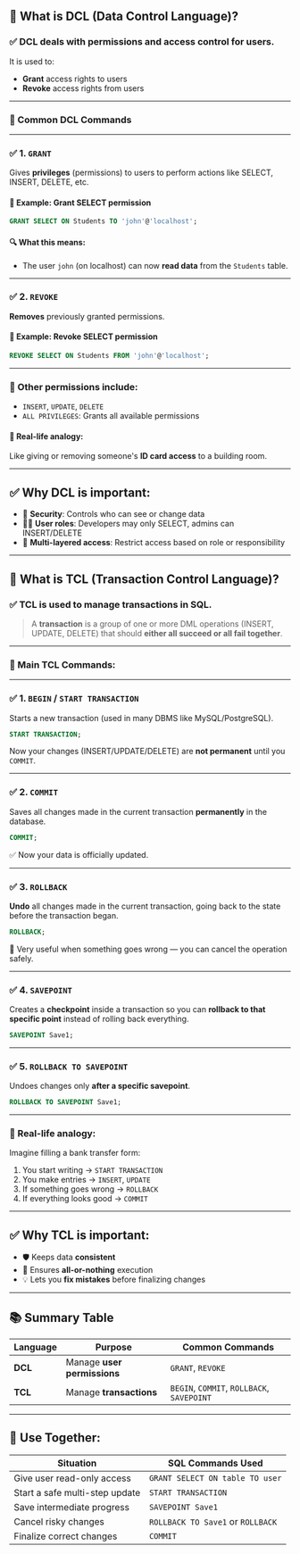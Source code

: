 ## 🔷 What is DCL (Data Control Language)?

### ✅ DCL deals with **permissions and access control** for users.

It is used to:

* **Grant** access rights to users
* **Revoke** access rights from users

---

### 🔑 Common DCL Commands

---

### ✅ 1. `GRANT`

Gives **privileges** (permissions) to users to perform actions like SELECT, INSERT, DELETE, etc.

#### 🧪 Example: Grant SELECT permission

```sql
GRANT SELECT ON Students TO 'john'@'localhost';
```

#### 🔍 What this means:

* The user `john` (on localhost) can now **read data** from the `Students` table.

---

### ✅ 2. `REVOKE`

**Removes** previously granted permissions.

#### 🧪 Example: Revoke SELECT permission

```sql
REVOKE SELECT ON Students FROM 'john'@'localhost';
```

---

### 📌 Other permissions include:

* `INSERT`, `UPDATE`, `DELETE`
* `ALL PRIVILEGES`: Grants all available permissions

#### 🧠 Real-life analogy:

Like giving or removing someone's **ID card access** to a building room.

---

## ✅ Why DCL is important:

* 🔐 **Security**: Controls who can see or change data
* 🧑‍💻 **User roles**: Developers may only SELECT, admins can INSERT/DELETE
* 🧅 **Multi-layered access**: Restrict access based on role or responsibility

---

## 🔷 What is TCL (Transaction Control Language)?

### ✅ TCL is used to **manage transactions** in SQL.

> A **transaction** is a group of one or more DML operations (INSERT, UPDATE, DELETE) that should **either all succeed or all fail together**.

---

### 🔑 Main TCL Commands:

---

### ✅ 1. `BEGIN` / `START TRANSACTION`

Starts a new transaction (used in many DBMS like MySQL/PostgreSQL).

```sql
START TRANSACTION;
```

Now your changes (INSERT/UPDATE/DELETE) are **not permanent** until you `COMMIT`.

---

### ✅ 2. `COMMIT`

Saves all changes made in the current transaction **permanently** in the database.

```sql
COMMIT;
```

✅ Now your data is officially updated.

---

### ✅ 3. `ROLLBACK`

**Undo** all changes made in the current transaction, going back to the state before the transaction began.

```sql
ROLLBACK;
```

🔁 Very useful when something goes wrong — you can cancel the operation safely.

---

### ✅ 4. `SAVEPOINT`

Creates a **checkpoint** inside a transaction so you can **rollback to that specific point** instead of rolling back everything.

```sql
SAVEPOINT Save1;
```

---

### ✅ 5. `ROLLBACK TO SAVEPOINT`

Undoes changes only **after a specific savepoint**.

```sql
ROLLBACK TO SAVEPOINT Save1;
```

---

### 📌 Real-life analogy:

Imagine filling a bank transfer form:

1. You start writing → `START TRANSACTION`
2. You make entries → `INSERT`, `UPDATE`
3. If something goes wrong → `ROLLBACK`
4. If everything looks good → `COMMIT`

---

## ✅ Why TCL is important:

* 🛡️ Keeps data **consistent**
* 🧾 Ensures **all-or-nothing** execution
* 💡 Lets you **fix mistakes** before finalizing changes

---

## 📚 Summary Table

| Language | Purpose                     | Common Commands                            |
| -------- | --------------------------- | ------------------------------------------ |
| **DCL**  | Manage **user permissions** | `GRANT`, `REVOKE`                          |
| **TCL**  | Manage **transactions**     | `BEGIN`, `COMMIT`, `ROLLBACK`, `SAVEPOINT` |

---

## 🧠 Use Together:

| Situation                      | SQL Commands Used                 |
| ------------------------------ | --------------------------------- |
| Give user read-only access     | `GRANT SELECT ON table TO user`   |
| Start a safe multi-step update | `START TRANSACTION`               |
| Save intermediate progress     | `SAVEPOINT Save1`                 |
| Cancel risky changes           | `ROLLBACK TO Save1` or `ROLLBACK` |
| Finalize correct changes       | `COMMIT`                          |
